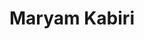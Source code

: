 ---
layout: member
weight: 100
title: Maryam Kabiri
description: >
  Post-doctoral Fellow, Biomaterials
img: /img/members/vgyadav.jpg
program: BASc
status: Current
year_end: 
year_start: 2017
email: siang [at] alumni.ubc.ca
biography: >
  Ngai To recently graduated from UBC with distinction in chemical engineering (minor in computer science).
project: >
  Summer 2017 NSERC USRA project on machine learning and process control.
linkedin: https://www.linkedin.com/in/c-siang-lim-98535048
homepage: http://www.siang.ca 
---